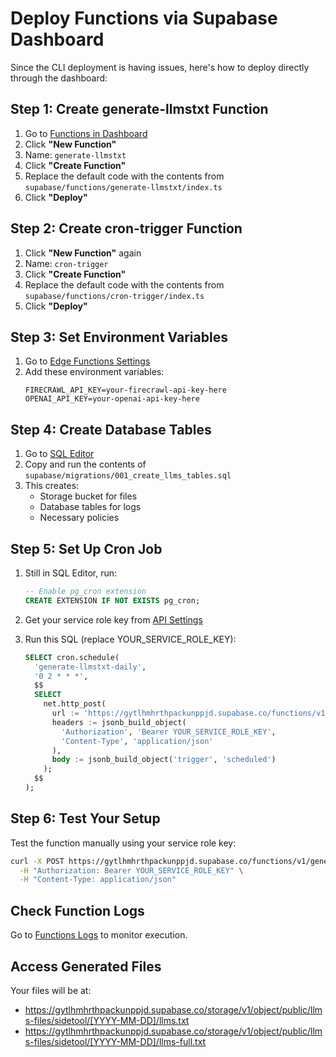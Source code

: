 # Deploy Functions via Supabase Dashboard

Since the CLI deployment is having issues, here's how to deploy directly through the dashboard:

## Step 1: Create generate-llmstxt Function

1. Go to [Functions in Dashboard](https://supabase.com/dashboard/project/gytlhmhrthpackunppjd/functions)
2. Click **"New Function"**
3. Name: `generate-llmstxt`
4. Click **"Create Function"**
5. Replace the default code with the contents from `supabase/functions/generate-llmstxt/index.ts`
6. Click **"Deploy"**

## Step 2: Create cron-trigger Function

1. Click **"New Function"** again
2. Name: `cron-trigger`
3. Click **"Create Function"**
4. Replace the default code with the contents from `supabase/functions/cron-trigger/index.ts`
5. Click **"Deploy"**

## Step 3: Set Environment Variables

1. Go to [Edge Functions Settings](https://supabase.com/dashboard/project/gytlhmhrthpackunppjd/settings/functions)
2. Add these environment variables:
   ```
   FIRECRAWL_API_KEY=your-firecrawl-api-key-here
   OPENAI_API_KEY=your-openai-api-key-here
   ```

## Step 4: Create Database Tables

1. Go to [SQL Editor](https://supabase.com/dashboard/project/gytlhmhrthpackunppjd/sql/new)
2. Copy and run the contents of `supabase/migrations/001_create_llms_tables.sql`
3. This creates:
   - Storage bucket for files
   - Database tables for logs
   - Necessary policies

## Step 5: Set Up Cron Job

1. Still in SQL Editor, run:
   ```sql
   -- Enable pg_cron extension
   CREATE EXTENSION IF NOT EXISTS pg_cron;
   ```

2. Get your service role key from [API Settings](https://supabase.com/dashboard/project/gytlhmhrthpackunppjd/settings/api)

3. Run this SQL (replace YOUR_SERVICE_ROLE_KEY):
   ```sql
   SELECT cron.schedule(
     'generate-llmstxt-daily',
     '0 2 * * *',
     $$
     SELECT
       net.http_post(
         url := 'https://gytlhmhrthpackunppjd.supabase.co/functions/v1/cron-trigger',
         headers := jsonb_build_object(
           'Authorization', 'Bearer YOUR_SERVICE_ROLE_KEY',
           'Content-Type', 'application/json'
         ),
         body := jsonb_build_object('trigger', 'scheduled')
       );
     $$
   );
   ```

## Step 6: Test Your Setup

Test the function manually using your service role key:

```bash
curl -X POST https://gytlhmhrthpackunppjd.supabase.co/functions/v1/generate-llmstxt \
  -H "Authorization: Bearer YOUR_SERVICE_ROLE_KEY" \
  -H "Content-Type: application/json"
```

## Check Function Logs

Go to [Functions Logs](https://supabase.com/dashboard/project/gytlhmhrthpackunppjd/functions) to monitor execution.

## Access Generated Files

Your files will be at:
- https://gytlhmhrthpackunppjd.supabase.co/storage/v1/object/public/llms-files/sidetool/[YYYY-MM-DD]/llms.txt
- https://gytlhmhrthpackunppjd.supabase.co/storage/v1/object/public/llms-files/sidetool/[YYYY-MM-DD]/llms-full.txt